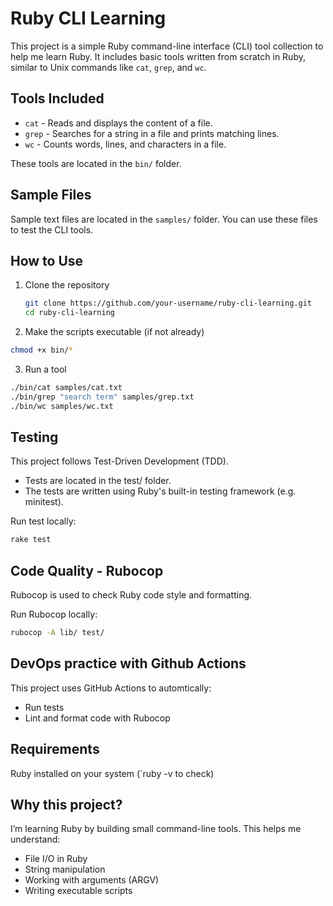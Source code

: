 # Ruby CLI Learning

This project is a simple Ruby command-line interface (CLI) tool collection to help me learn Ruby. It includes basic tools written from scratch in Ruby, similar to Unix commands like `cat`, `grep`, and `wc`.

## Tools Included

- `cat` - Reads and displays the content of a file.
- `grep` - Searches for a string in a file and prints matching lines.
- `wc` - Counts words, lines, and characters in a file.

These tools are located in the `bin/` folder.

## Sample Files

Sample text files are located in the `samples/` folder. You can use these files to test the CLI tools.

## How to Use

1. Clone the repository
   ```bash
   git clone https://github.com/your-username/ruby-cli-learning.git
   cd ruby-cli-learning

2. Make the scripts executable (if not already)
  ```bash
  chmod +x bin/*
  ```

3. Run a tool
  ```bash
  ./bin/cat samples/cat.txt
  ./bin/grep "search term" samples/grep.txt
  ./bin/wc samples/wc.txt
  ```

## Testing

This project follows Test-Driven Development (TDD).
- Tests are located in the test/ folder.
- The tests are written using Ruby's built-in testing framework (e.g. minitest).

Run test locally:
```bash
rake test
``` 

## Code Quality - Rubocop

Rubocop is used to check Ruby code style and formatting.

Run Rubocop locally:
```bash
rubocop -A lib/ test/
```

## DevOps practice with Github Actions

This project uses GitHub Actions to automtically: 
- Run tests
- Lint and format code with Rubocop

## Requirements

Ruby installed on your system (`ruby -v to check)

## Why this project?

I’m learning Ruby by building small command-line tools. This helps me understand:
- File I/O in Ruby
- String manipulation
- Working with arguments (ARGV)
- Writing executable scripts